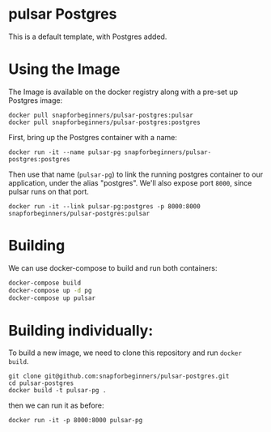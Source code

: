 # pulsar Postgres

This is a default template, with Postgres added.

# Using the Image

The Image is available on the docker registry along with a pre-set up
Postgres image:

```
docker pull snapforbeginners/pulsar-postgres:pulsar
docker pull snapforbeginners/pulsar-postgres:postgres
```

First, bring up the Postgres container with a name:

```
docker run -it --name pulsar-pg snapforbeginners/pulsar-postgres:postgres
```

Then use that name (`pulsar-pg`) to link the running postgres container
to our application, under the alias "postgres". We'll also expose port
`8000`, since pulsar runs on that port.

```
docker run -it --link pulsar-pg:postgres -p 8000:8000 snapforbeginners/pulsar-postgres:pulsar
```

# Building

We can use docker-compose to build and run both containers:

```bash
docker-compose build
docker-compose up -d pg
docker-compose up pulsar
```

# Building individually:

To build a new image, we need to clone this repository and run `docker build`.

```
git clone git@github.com:snapforbeginners/pulsar-postgres.git
cd pulsar-postgres
docker build -t pulsar-pg .
```

then we can run it as before:

```
docker run -it -p 8000:8000 pulsar-pg
```

